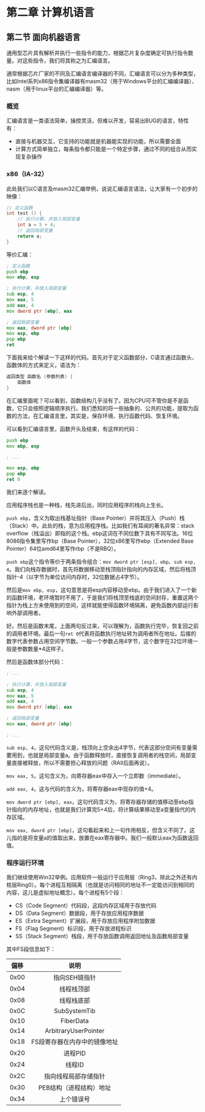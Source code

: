 # 第二章 计算机语言

## 第二节 面向机器语言

通用型芯片具有解析并执行一些指令的能力，根据芯片复杂度确定可执行指令数量。对这些指令，我们将其称之为汇编语言。

通常根据芯片厂家的不同及汇编语言编译器的不同，汇编语言可以分为多种类型，比如Intel系列x86指令集编译器有masm32（用于Windows平台的汇编编译器）、nasm（用于linux平台的汇编编译器）等。

### 概览

汇编语言是一类语法简单，操控灵活，但难以开发，容易出BUG的语言，特性有：

- 直接与机器交互，它支持的功能就是机器能实现的功能，所以需要全面
- 计算方式简单独立，每条指令都只能是一个特定步骤，通过不同的组合从而实现复杂操作

### x86（IA-32）

此处我们以C语言及masm32汇编举例，说说汇编语言语法，让大家有一个初步的映像：

```cpp
// 定义函数
int test () {
    // 执行计算，并放入局部变量
    int a = 5 + 4;
    // 返回局部变量
    return a;
}
```

等价汇编：

```asm
; 定义函数
push ebp
mov ebp, esp

; 执行计算，并放入局部变量
sub esp, 4
mov eax, 5
add eax, 4
mov dword ptr [ebp], eax

; 返回局部变量
mov eax, dword ptr [ebp]
mov esp, ebp
pop ebp
ret
```

下面我来给个解读一下这样的代码。首先对于定义函数部分，C语言通过函数头、函数体的方式来定义，语法为：

```cpp
返回类型 函数名 (参数列表) {
    函数体
}
```

在汇编里面呢？可以看到，函数结构几乎没有了。因为CPU可不管你是不是函数，它只会按照逻辑顺序执行。我们悉知的将一些抽象的、公共的功能，提取为函数的方法，在汇编语言里，其实是，保存环境、执行函数代码、恢复环境。

可以看到汇编语言里，函数开头及结束，有这样的代码：

```asm
push ebp
mov ebp, esp

; ...

mov esp, ebp
pop ebp
ret 0
```

我们来逐个解读。

应用程序栈也是一种栈，栈先进后出，同时应用程序的栈向上生长。

`push ebp`，含义为取出栈基址指针（Base Pointer）并将其压入（Push）栈（Stack）中。此处的栈，意为应用程序栈。比如我们有耳闻的著名异常：stack overflow（栈溢出）即指的这个栈。ebp这词在不同位数下具有不同写法。16位8086指令集里写作bp（Base Pointer），32位x86里写作ebp（Extended Base Pointer）64位amd64里写作rbp（不是RBQ）。

`push ebp`这个指令等价于两条指令组合：`mov dword ptr [esp], ebp`、`sub esp, 4`。我们向栈存数据时，首先将数据移动至栈顶指针指向的内存区域，然后将栈顶指针-4（以字节为单位访问内存时，32位数据占4字节）。

然后是`mov ebp, esp`，这句意思是将esp内容移动至ebp。由于我们进入了一个新的函数环境，老环境暂时不用了，于是我们将栈顶至栈底的空间封存，重置这两个指针为栈上方未使用到的空间，这样就能使得函数环境隔离，避免函数内部运行影响外部调用者。

好。然后是函数末尾，上面两句反过来，可以理解为，函数执行完毕，恢复回之前的调用者环境。最后一句`ret 0`代表将函数执行地址转为调用者所在地址。后接的数字代表参数占用空间字节数。一般一个参数占用4字节，这个数字在32位环境一般是参数数量*4这样子。

然后是函数体部分代码：

```asm
; ...

; 执行计算，并放入局部变量
sub esp, 4
mov eax, 5
add eax, 4
mov dword ptr [ebp], eax

; 返回局部变量
mov eax, dword ptr [ebp]

; ...
```

`sub esp, 4`，这句代码含义是，栈顶向上空余出4字节，代表这部分空间有变量需要用到，也就是局部变量a。由于函数释放时，直接恢复调用者的栈空间，局部变量直接被释放，所以不需要担心释放的问题（RAII后面再说）。

`mov eax, 5`，这句含义为，向寄存器eax中存入一个立即数（immediate）。

`add eax, 4`，这与代码的含义为，将寄存器eax中现存的值+4。

`mov dword ptr [ebp], eax`，这句代码含义为，将寄存器存储的值移动至ebp指针指向的内存地址，也就是我们计算完5+4后，将计算结果移动至a变量指代的内存区域。

`mov eax, dword ptr [ebp]`，这句看起来和上一句作用相反，但含义不同了。这儿指的是将变量a的值取出来，放置在eax寄存器中。我们一般默认eax为函数返回值。

### 程序运行环境

我们继续使用Win32举例。应用软件一般运行于应用层（Ring3，除此之外还有内核层Ring0）。每个进程互相隔离（也就是访问相同的地址不一定能访问到相同的内容，这儿是虚拟地址概念）。每个进程有5个段：

- CS（Code Segment）代码段，这段内存区域用于存放代码
- DS（Data Segment）数据段，用于存放应用程序数据
- ES（Extra Segment）扩展段，用于存放应用程序附加数据
- FS（Flag Segment）标识段，用于存放进程标识
- SS（Stack Segment）栈段，用于存放函数调用返回地址及函数局部变量

其中FS段信息如下：

| 偏移 | 说明 |
| :---: | :---: |
| 0x00 | 指向SEH链指针 |
| 0x04 | 线程栈顶部 |
| 0x08 | 线程栈底部 |
| 0x0C | SubSystemTib |
| 0x10 | FiberData |
| 0x14 | ArbitraryUserPointer |
| 0x18 | FS段寄存器在内存中的镜像地址 |
| 0x20 | 进程PID |
| 0x24 | 线程ID |
| 0x2C | 指向线程局部存储指针 |
| 0x30 | PEB结构（进程结构）地址 |
| 0x34 | 上个错误号 |
